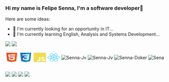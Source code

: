 ### Hi my name is Felipe Senna, I'm a software developer👋

Here are some ideas:
- 🔭 I'm currently looking for an opportunity in IT...
- 🌱 I'm currently learning English, Analysis and Systems Development...
<div>
  <img src= "https://github-readme-stats.vercel.app/api?username=MasterSenna&show_icons=true&theme=dracula#gh-dracula-mode-only)](https://github.com/anuraghazra/github-readme-stats#gh-dracula-mode-only"/>
 <img src="https://github-readme-stats.vercel.app/api/top-langs/?username=MasterSenna&layout=compact&theme=dracula" />

</div>
<div style="display: inline_block"><br>

  <img align="center" alt="Rafa-HTML" height="30" width="40" src="https://raw.githubusercontent.com/devicons/devicon/master/icons/html5/html5-original.svg">
  <img align="center" alt="Rafa-CSS" height="30" width="40" src="https://raw.githubusercontent.com/devicons/devicon/master/icons/css3/css3-original.svg">
  <img align="center" alt="Senna-Js" height="30" width="40" src="https://raw.githubusercontent.com/devicons/devicon/master/icons/javascript/javascript-plain.svg">
  <img align="center" alt="Senna-React" height="30" width="40" src="https://raw.githubusercontent.com/devicons/devicon/master/icons/react/react-original.svg">
  <img align="center" alt="Senna-Jv" height="30" width="40" src="https://cdn.jsdelivr.net/gh/devicons/devicon/icons/java/java-original-wordmark.svg">
  <img align="center" alt="Senna-Jv" height="30" width="40" src="https://cdn.jsdelivr.net/gh/devicons/devicon/icons/spring/spring-original.svg">
  <img align="center" alt="Senna-Doker" height="30" width="40" src="https://cdn.jsdelivr.net/gh/devicons/devicon/icons/docker/docker-original-wordmark.svg">
  <img align="center" alt="Sena" height="30" width="40" src="https://cdn.jsdelivr.net/gh/devicons/devicon/icons/mysql/mysql-original-wordmark.svg" />
 
</div>

 ##
 
<div> 
 
  <a href="https://instagram.com/felipesenna180" target="_blank"><img src="https://img.shields.io/badge/-Instagram-%23E4405F?style=for-the-badge&logo=instagram&logoColor=white" target="_blank"></a>
 <a href="https://discord.gg/wagxzStdcR" target="_blank"><img src="https://img.shields.io/badge/Discord-7289DA?style=for-the-badge&logo=discord&logoColor=white" target="_blank"></a> 
  <a href = "mailto:felipesenna180@gmail.com"><img src="https://img.shields.io/badge/-Gmail-%23333?style=for-the-badge&logo=gmail&logoColor=white" target="_blank"></a>
  <a href="https://www.linkedin.com/in/sennafelipe27/" target="_blank"><img src="https://img.shields.io/badge/-LinkedIn-%230077B5?style=for-the-badge&logo=linkedin&logoColor=white" target="_blank"></a> 
  
</div>
